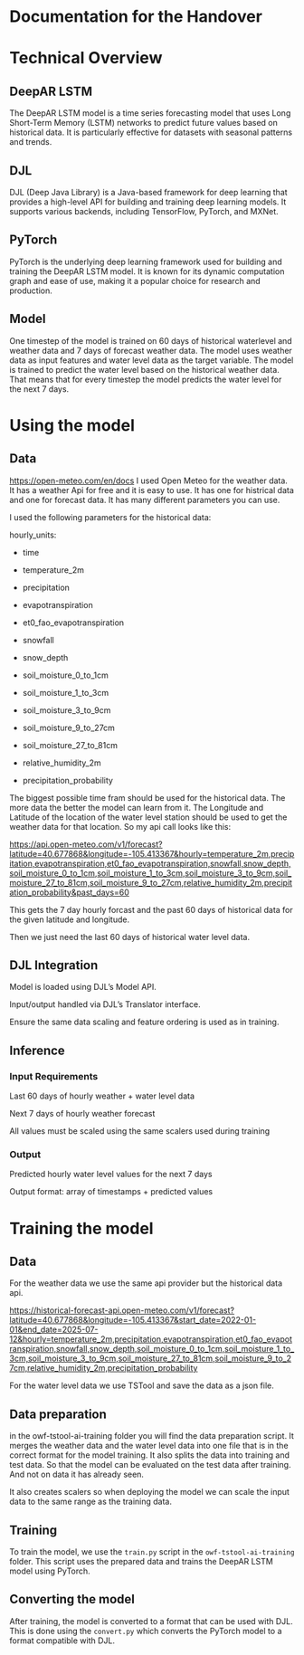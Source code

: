 # Documentation for the Handover

# Technical Overview
## DeepAR LSTM
The DeepAR LSTM model is a time series forecasting model that uses Long Short-Term Memory (LSTM) networks to predict future values based on historical data. It is particularly effective for datasets with seasonal patterns and trends.
## DJL
DJL (Deep Java Library) is a Java-based framework for deep learning that provides a high-level API for building and training deep learning models. It supports various backends, including TensorFlow, PyTorch, and MXNet.
## PyTorch
PyTorch is the underlying deep learning framework used for building and training the DeepAR LSTM model. It is known for its dynamic computation graph and ease of use, making it a popular choice for research and production.

## Model
One timestep of the model is trained on 60 days of historical waterlevel and weather data and 7 days of forecast weather data.
The model uses weather data as input features and water level data as the target variable. The model is trained to predict the water level based on the historical weather data.
That means that for every timestep the model predicts the water level for the next 7 days.

# Using the model

## Data
https://open-meteo.com/en/docs
I used Open Meteo for the weather data. It has a weather Api for free and it is easy to use.
It has one for histrical data and one for forecast data.
It has many different parameters you can use.

I  used the following parameters for the historical data:

hourly_units:

- time

- temperature_2m

- precipitation

- evapotranspiration

- et0_fao_evapotranspiration

- snowfall

- snow_depth

- soil_moisture_0_to_1cm

- soil_moisture_1_to_3cm

- soil_moisture_3_to_9cm

- soil_moisture_9_to_27cm

- soil_moisture_27_to_81cm

- relative_humidity_2m

- precipitation_probability

The biggest possible time fram should be used for the historical data. The more data the better the model can learn from it.
The Longitude and Latitude of the location of the water level station should be used to get the weather data for that location.
So my api call looks like this:

https://api.open-meteo.com/v1/forecast?latitude=40.677868&longitude=-105.413367&hourly=temperature_2m,precipitation,evapotranspiration,et0_fao_evapotranspiration,snowfall,snow_depth,soil_moisture_0_to_1cm,soil_moisture_1_to_3cm,soil_moisture_3_to_9cm,soil_moisture_27_to_81cm,soil_moisture_9_to_27cm,relative_humidity_2m,precipitation_probability&past_days=60

This gets the 7 day hourly forcast and the past 60 days of historical data for the given latitude and longitude.

Then we just need the last 60 days of historical water level data.

## DJL Integration

Model is loaded using DJL’s Model API.

Input/output handled via DJL’s Translator interface.

Ensure the same data scaling and feature ordering is used as in training.

## Inference
### Input Requirements

Last 60 days of hourly weather + water level data

Next 7 days of hourly weather forecast

All values must be scaled using the same scalers used during training

### Output

Predicted hourly water level values for the next 7 days

Output format: array of timestamps + predicted values


# Training the model

## Data
For the weather data we use the same api provider but the historical data api.

https://historical-forecast-api.open-meteo.com/v1/forecast?latitude=40.677868&longitude=-105.413367&start_date=2022-01-01&end_date=2025-07-12&hourly=temperature_2m,precipitation,evapotranspiration,et0_fao_evapotranspiration,snowfall,snow_depth,soil_moisture_0_to_1cm,soil_moisture_1_to_3cm,soil_moisture_3_to_9cm,soil_moisture_27_to_81cm,soil_moisture_9_to_27cm,relative_humidity_2m,precipitation_probability

For the water level data we use TSTool and save the data as a json file.

## Data preparation
in the owf-tstool-ai-training folder you will find the data preparation script.
It merges the weather data and the water level data into one file that is in the correct format for the model training.
It also splits the data into training and test data. So that the model can be evaluated on the test data after training. And not on data it has already seen.

It also creates scalers so when deploying the model we can scale the input data to the same range as the training data.


## Training
To train the model, we use the `train.py` script in the `owf-tstool-ai-training` folder. This script uses the prepared data and trains the DeepAR LSTM model using PyTorch.

## Converting the model
After training, the model is converted to a format that can be used with DJL. This is done using the `convert.py` which converts the PyTorch model to a format compatible with DJL.



